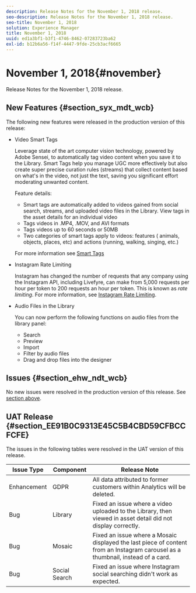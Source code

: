 ```yaml
---
description: Release Notes for the November 1, 2018 release.
seo-description: Release Notes for the November 1, 2018 release.
seo-title: November 1, 2018
solution: Experience Manager
title: November 1, 2018
uuid: ed1a3bf1-b3f1-4746-8462-07283723ba62
exl-id: b12b6a56-f14f-4447-9fde-25cb3acf6665
---
```

# November 1, 2018{#november}

Release Notes for the November 1, 2018 release.

## New Features {#section_syx_mdt_wcb}

The following new features were released in the production version of this release:

* Video Smart Tags

  Leverage state of the art computer vision technology, powered by Adobe Sensei, to automatically tag video content when you save it to the Library. Smart Tags help you manage UGC more effectively but also create super precise curation rules (streams) that collect content based on what's in the video, not just the text, saving you significant effort moderating unwanted content.

  Feature details:

    * Smart tags are automatically added to videos gained from social search, streams, and uploaded video files in the Library. View tags in the asset details for an individual video
    * Tags videos in .MP4, .MOV, and AVI formats
    * Tags videos up to 60 seconds or 50MB
    * Two categories of smart tags apply to videos: features ( animals, objects, places, etc) and actions (running, walking, singing, etc.)

  For more information see [Smart Tags](/help/using/c-features-livefyre/c-smart-tags/c-smart-tags.md#c_smart_tags)

* Instagram Rate Limiting

  Instagram has changed the number of requests that any company using the Instagram API, including Livefyre, can make from 5,000 requests per hour per token to 200 requests an hour per token. This is known as *rate limiting*. For more information, see [Instagram Rate Limiting](/help/using/c-streams/c-instagram-rate-limiting.md).

* Audio Files in the Library

  You can now perform the following functions on audio files from the library panel:

    * Search
    * Preview
    * Import
    * Filter by audio files
    * Drag and drop files into the designer

## Issues {#section_ehw_ndt_wcb}

No new issues were resolved in the production version of this release. See [section above](#c_rn/section_syx_mdt_wcb).

## UAT Release {#section_EE91B0C9313E45C5B4CBD59CFBCCFCFE}

The issues in the following tables were resolved in the UAT version of this release.

|  **Issue Type** | **Component** | **Release Note** |
|---|---|---|
|  Enhancement | GDPR | All data attributed to former customers within Analytics will be deleted. |
|  Bug | Library | Fixed an issue where a video uploaded to the Library, then viewed in asset detail did not display correctly. |
|  Bug | Mosaic | Fixed an issue where a Mosaic displayed the last piece of content from an Instagram carousel as a thumbnail, instead of a card.  |
|  Bug | Social Search | Fixed an issue where Instagram social searching didn't work as expected.  |
